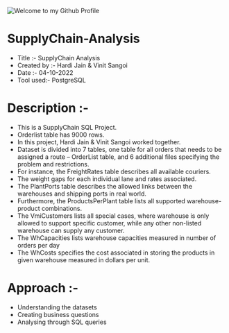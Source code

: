 ![Welcome to my Github Profile](https://github.com/vinitsangoi/SupplyChain-Analysis/blob/main/SUPPLYCHAIN%20(800%20%C3%97%20500%20px).png)

# SupplyChain-Analysis

* Title :-        SupplyChain Analysis
* Created by :-   Hardi Jain & Vinit Sangoi
* Date :-         04-10-2022
* Tool used:-     PostgreSQL


# Description :- 
* This is a SupplyChain SQL Project.
* Orderlist table has 9000 rows.
* In this project, Hardi Jain & Vinit Sangoi worked together.
* Dataset is divided into 7 tables, one table for all orders that needs to be assigned a route – OrderList table, and 6 additional files specifying the problem and restrictions. 
* For instance, the FreightRates table describes all available couriers. 
* The weight gaps for each individual lane and rates associated. 
* The PlantPorts table describes the allowed links between the warehouses and shipping ports in real world. 
* Furthermore, the ProductsPerPlant table lists all supported warehouse-product combinations. 
* The VmiCustomers lists all special cases, where warehouse is only allowed to support specific customer, while any other non-listed warehouse can supply any customer. 
* The WhCapacities lists warehouse capacities measured in number of orders per day 
* The WhCosts specifies the cost associated in storing the products in given warehouse measured in dollars per unit.
		
		
# Approach :- 
* Understanding the datasets
* Creating business questions
* Analysing through SQL queries

